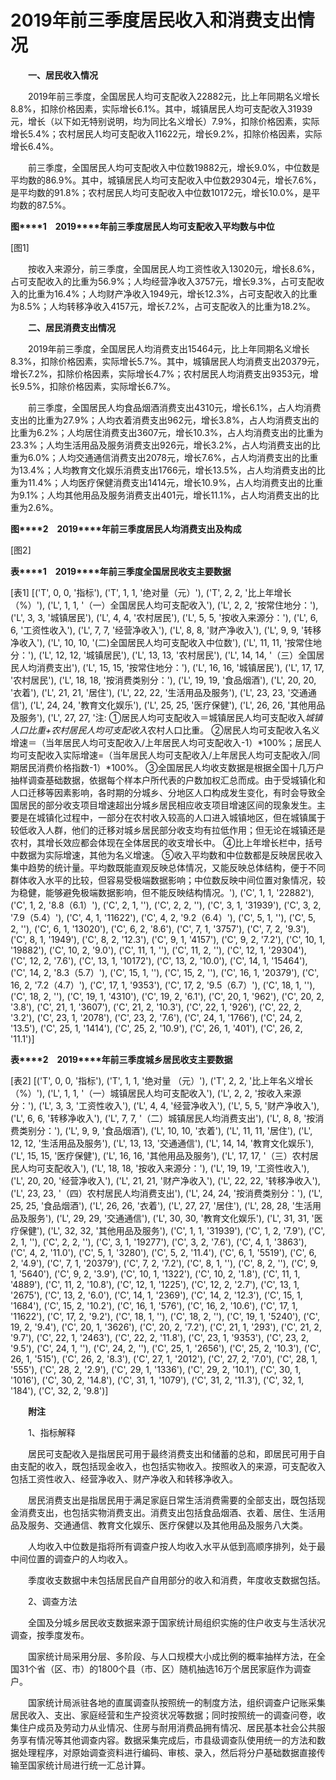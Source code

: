 # 2019年前三季度居民收入和消费支出情况

　　**一、居民收入情况**

　　2019年前三季度，全国居民人均可支配收入22882元，比上年同期名义增长8.8%，扣除价格因素，实际增长6.1%。其中，城镇居民人均可支配收入31939元，增长（以下如无特别说明，均为同比名义增长）7.9%，扣除价格因素，实际增长5.4%；农村居民人均可支配收入11622元，增长9.2%，扣除价格因素，实际增长6.4%。

　　前三季度，全国居民人均可支配收入中位数19882元，增长9.0%，中位数是平均数的86.9%。其中，城镇居民人均可支配收入中位数29304元，增长7.6%，是平均数的91.8%；农村居民人均可支配收入中位数10172元，增长10.0%，是平均数的87.5%。

**图****1**　**2019****年前三季度居民人均可支配收入平均数与中位**

[图1]

　　按收入来源分，前三季度，全国居民人均工资性收入13020元，增长8.6%，占可支配收入的比重为56.9%；人均经营净收入3757元，增长9.3%，占可支配收入的比重为16.4%；人均财产净收入1949元，增长12.3%，占可支配收入的比重为8.5%；人均转移净收入4157元，增长7.2%，占可支配收入的比重为18.2%。

　　**二、居民消费支出情况**

　　2019年前三季度，全国居民人均消费支出15464元，比上年同期名义增长8.3%，扣除价格因素，实际增长5.7%。其中，城镇居民人均消费支出20379元，增长7.2%，扣除价格因素，实际增长4.7%；农村居民人均消费支出9353元，增长9.5%，扣除价格因素，实际增长6.7%。

　　前三季度，全国居民人均食品烟酒消费支出4310元，增长6.1%，占人均消费支出的比重为27.9%；人均衣着消费支出962元，增长3.8%，占人均消费支出的比重为6.2%；人均居住消费支出3607元，增长10.3%，占人均消费支出的比重为23.3%；人均生活用品及服务消费支出926元，增长3.2%，占人均消费支出的比重为6.0%；人均交通通信消费支出2078元，增长7.6%，占人均消费支出的比重为13.4%；人均教育文化娱乐消费支出1766元，增长13.5%，占人均消费支出的比重为11.4%；人均医疗保健消费支出1414元，增长10.9%，占人均消费支出的比重为9.1%；人均其他用品及服务消费支出401元，增长11.1%，占人均消费支出的比重为2.6%。

**图****2**　**2019****年前三季度居民人均消费支出及构成**

[图2]

**表****1**　**2019****年前三季度全国居民收支主要数据**

[表1]
[('T', 0, 0, '指标'), ('T', 1, 1, '绝对量（元）'), ('T', 2, 2, '比上年增长（%）'), ('L', 1, 1, '（一）全国居民人均可支配收入'), ('L', 2, 2, '按常住地分：'), ('L', 3, 3, '城镇居民'), ('L', 4, 4, '农村居民'), ('L', 5, 5, '按收入来源分：'), ('L', 6, 6, '工资性收入'), ('L', 7, 7, '经营净收入'), ('L', 8, 8, '财产净收入'), ('L', 9, 9, '转移净收入'), ('L', 10, 10, '(二)全国居民人均可支配收入中位数'), ('L', 11, 11, '按常住地分：'), ('L', 12, 12, '城镇居民'), ('L', 13, 13, '农村居民'), ('L', 14, 14, '（三）全国居民人均消费支出'), ('L', 15, 15, '按常住地分：'), ('L', 16, 16, '城镇居民'), ('L', 17, 17, '农村居民'), ('L', 18, 18, '按消费类别分：'), ('L', 19, 19, '食品烟酒'), ('L', 20, 20, '衣着'), ('L', 21, 21, '居住'), ('L', 22, 22, '生活用品及服务'), ('L', 23, 23, '交通通信'), ('L', 24, 24, '教育文化娱乐'), ('L', 25, 25, '医疗保健'), ('L', 26, 26, '其他用品及服务'), ('L', 27, 27, '注:  ①居民人均可支配收入＝城镇居民人均可支配收入*城镇人口比重+农村居民人均可支配收入*农村人口比重。 ②居民人均可支配收入名义增速＝（当年居民人均可支配收入/上年居民人均可支配收入-1）*100%；居民人均可支配收入实际增速=（当年居民人均可支配收入/上年居民人均可支配收入/同期居民消费价格指数-1）*100%。 ③全国居民人均收支数据是根据全国十几万户抽样调查基础数据，依据每个样本户所代表的户数加权汇总而成。由于受城镇化和人口迁移等因素影响，各时期的分城乡、分地区人口构成发生变化，有时会导致全国居民的部分收支项目增速超出分城乡居民相应收支项目增速区间的现象发生。主要是在城镇化过程中，一部分在农村收入较高的人口进入城镇地区，但在城镇属于较低收入人群，他们的迁移对城乡居民部分收支均有拉低作用；但无论在城镇还是农村，其增长效应都会体现在全体居民的收支增长中。 ④比上年增长栏中，括号中数据为实际增速，其他为名义增速。 ⑤收入平均数和中位数都是反映居民收入集中趋势的统计量。平均数既能直观反映总体情况，又能反映总体结构，便于不同群体收入水平的比较，但容易受极端数据影响；中位数反映中间位置对象情况，较为稳健，能够避免极端数据影响，但不能反映结构情况。'), ('C', 1, 1, '22882'), ('C', 1, 2, '8.8（6.1）'), ('C', 2, 1, ''), ('C', 2, 2, ''), ('C', 3, 1, '31939'), ('C', 3, 2, '7.9（5.4）'), ('C', 4, 1, '11622'), ('C', 4, 2, '9.2（6.4）'), ('C', 5, 1, ''), ('C', 5, 2, ''), ('C', 6, 1, '13020'), ('C', 6, 2, '8.6'), ('C', 7, 1, '3757'), ('C', 7, 2, '9.3'), ('C', 8, 1, '1949'), ('C', 8, 2, '12.3'), ('C', 9, 1, '4157'), ('C', 9, 2, '7.2'), ('C', 10, 1, '19882'), ('C', 10, 2, '9.0'), ('C', 11, 1, ''), ('C', 11, 2, ''), ('C', 12, 1, '29304'), ('C', 12, 2, '7.6'), ('C', 13, 1, '10172'), ('C', 13, 2, '10.0'), ('C', 14, 1, '15464'), ('C', 14, 2, '8.3（5.7）'), ('C', 15, 1, ''), ('C', 15, 2, ''), ('C', 16, 1, '20379'), ('C', 16, 2, '7.2（4.7）'), ('C', 17, 1, '9353'), ('C', 17, 2, '9.5（6.7）'), ('C', 18, 1, ''), ('C', 18, 2, ''), ('C', 19, 1, '4310'), ('C', 19, 2, '6.1'), ('C', 20, 1, '962'), ('C', 20, 2, '3.8'), ('C', 21, 1, '3607'), ('C', 21, 2, '10.3'), ('C', 22, 1, '926'), ('C', 22, 2, '3.2'), ('C', 23, 1, '2078'), ('C', 23, 2, '7.6'), ('C', 24, 1, '1766'), ('C', 24, 2, '13.5'), ('C', 25, 1, '1414'), ('C', 25, 2, '10.9'), ('C', 26, 1, '401'), ('C', 26, 2, '11.1')]

**表****2**　**2019****年前三季度城乡居民收支主要数据**

[表2]
[('T', 0, 0, '指标'), ('T', 1, 1, '绝对量 （元）'), ('T', 2, 2, '比上年名义增长 （%）'), ('L', 1, 1, '（一）城镇居民人均可支配收入'), ('L', 2, 2, '按收入来源分：'), ('L', 3, 3, '工资性收入'), ('L', 4, 4, '经营净收入'), ('L', 5, 5, '财产净收入'), ('L', 6, 6, '转移净收入'), ('L', 7, 7, '（二）城镇居民人均消费支出'), ('L', 8, 8, '按消费类别分：'), ('L', 9, 9, '食品烟酒'), ('L', 10, 10, '衣着'), ('L', 11, 11, '居住'), ('L', 12, 12, '生活用品及服务'), ('L', 13, 13, '交通通信'), ('L', 14, 14, '教育文化娱乐'), ('L', 15, 15, '医疗保健'), ('L', 16, 16, '其他用品及服务'), ('L', 17, 17, '（三）农村居民人均可支配收入'), ('L', 18, 18, '按收入来源分：'), ('L', 19, 19, '工资性收入'), ('L', 20, 20, '经营净收入'), ('L', 21, 21, '财产净收入'), ('L', 22, 22, '转移净收入'), ('L', 23, 23, '（四）农村居民人均消费支出'), ('L', 24, 24, '按消费类别分：'), ('L', 25, 25, '食品烟酒'), ('L', 26, 26, '衣着'), ('L', 27, 27, '居住'), ('L', 28, 28, '生活用品及服务'), ('L', 29, 29, '交通通信'), ('L', 30, 30, '教育文化娱乐'), ('L', 31, 31, '医疗保健'), ('L', 32, 32, '其他用品及服务'), ('C', 1, 1, '31939'), ('C', 1, 2, '7.9'), ('C', 2, 1, ''), ('C', 2, 2, ''), ('C', 3, 1, '19277'), ('C', 3, 2, '7.6'), ('C', 4, 1, '3863'), ('C', 4, 2, '11.0'), ('C', 5, 1, '3280'), ('C', 5, 2, '11.4'), ('C', 6, 1, '5519'), ('C', 6, 2, '4.9'), ('C', 7, 1, '20379'), ('C', 7, 2, '7.2'), ('C', 8, 1, ''), ('C', 8, 2, ''), ('C', 9, 1, '5640'), ('C', 9, 2, '3.9'), ('C', 10, 1, '1322'), ('C', 10, 2, '1.8'), ('C', 11, 1, '4889'), ('C', 11, 2, '10.8'), ('C', 12, 1, '1225'), ('C', 12, 2, '2.7'), ('C', 13, 1, '2675'), ('C', 13, 2, '6.0'), ('C', 14, 1, '2369'), ('C', 14, 2, '12.3'), ('C', 15, 1, '1684'), ('C', 15, 2, '10.2'), ('C', 16, 1, '576'), ('C', 16, 2, '10.6'), ('C', 17, 1, '11622'), ('C', 17, 2, '9.2'), ('C', 18, 1, ''), ('C', 18, 2, ''), ('C', 19, 1, '5240'), ('C', 19, 2, '9.4'), ('C', 20, 1, '3626'), ('C', 20, 2, '7.2'), ('C', 21, 1, '293'), ('C', 21, 2, '9.7'), ('C', 22, 1, '2463'), ('C', 22, 2, '11.8'), ('C', 23, 1, '9353'), ('C', 23, 2, '9.5'), ('C', 24, 1, ''), ('C', 24, 2, ''), ('C', 25, 1, '2656'), ('C', 25, 2, '10.3'), ('C', 26, 1, '515'), ('C', 26, 2, '8.3'), ('C', 27, 1, '2012'), ('C', 27, 2, '7.0'), ('C', 28, 1, '555'), ('C', 28, 2, '2.9'), ('C', 29, 1, '1336'), ('C', 29, 2, '10.1'), ('C', 30, 1, '1016'), ('C', 30, 2, '14.8'), ('C', 31, 1, '1079'), ('C', 31, 2, '11.3'), ('C', 32, 1, '184'), ('C', 32, 2, '9.8')]

　　**附注**

　　1、指标解释

　　居民可支配收入是指居民可用于最终消费支出和储蓄的总和，即居民可用于自由支配的收入，既包括现金收入，也包括实物收入。按照收入的来源，可支配收入包括工资性收入、经营净收入、财产净收入和转移净收入。

　　居民消费支出是指居民用于满足家庭日常生活消费需要的全部支出，既包括现金消费支出，也包括实物消费支出。消费支出包括食品烟酒、衣着、居住、生活用品及服务、交通通信、教育文化娱乐、医疗保健以及其他用品及服务八大类。

　　人均收入中位数是指将所有调查户按人均收入水平从低到高顺序排列，处于最中间位置的调查户的人均收入。

　　季度收支数据中未包括居民自产自用部分的收入和消费，年度收支数据包括。

　　2、调查方法

　　全国及分城乡居民收支数据来源于国家统计局组织实施的住户收支与生活状况调查，按季度发布。

　　国家统计局采用分层、多阶段、与人口规模大小成比例的概率抽样方法，在全国31个省（区、市）的1800个县（市、区）随机抽选16万个居民家庭作为调查户。

　　国家统计局派驻各地的直属调查队按照统一的制度方法，组织调查户记账采集居民收入、支出、家庭经营和生产投资状况等数据；同时按照统一的调查问卷，收集住户成员及劳动力从业情况、住房与耐用消费品拥有情况、居民基本社会公共服务享有情况等其他调查内容。数据采集完成后，市县级调查队使用统一的方法和数据处理程序，对原始调查资料进行编码、审核、录入，然后将分户基础数据直接传输至国家统计局进行统一汇总计算。